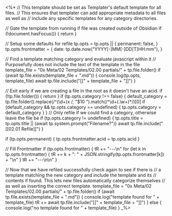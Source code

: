 <%*
// This template should be set as Templater's default template for all files.
// This ensures that templater can add appropriate metadata to all files as well as
// include any specific templates for any category directories.

// Gate the template from running if file was created outside of Obsidian
if (!document.hasFocus()) { return }

// Setup some defaults for refile
tp.opts = tp.opts || {
  permanent: false,
}
tp.opts.frontmatter = {
  date: tp.date.now("YYYY[-]MM[-]DD[T]HH:mm"),
}

// Find a template matching category and evaluate javascript within it
// Purposefully does not include the text of the template in the file
template_file = "0x Meta/02 Templates/02.00 partials/" + tp.file.folder()
if (await tp.file.exists(template_file + ".md")) {
  console.log(tp.opts, template_file)
  await tp.file.include("[[" + template_file + "]]")
}

// Exit early if we are creating a file in the root as it doesn't have an acid.
if (!tp.file.folder()) { return }
if (tp.opts.category !== false) {
  default_category = tp.file.folder().replace(/^(\d+)x /, "$10 ").match(/^\d+(\.\w+)*/)[0]
  if (default_category && tp.opts.category == undefined) { tp.opts.category = default_category }
}
// Only refile if we could find a category, otherwise leave the file be
if (tp.opts.category != undefined) {
  tp.opts.title = tp.opts.title || (await tp.system.prompt("Filename?"))
  await tp.file.include("[[02.01 Refile]]")
}

if (tp.opts.permanent) {
  tp.opts.frontmatter.acid = tp.opts.acid
}

// Fill Frontmatter
if (tp.opts.frontmatter) {
  tR += "---\n"
  for (let k in tp.opts.frontmatter) {
    tR += k + ": " + JSON.stringify(tp.opts.frontmatter[k]) + "\n"
  }
  tR += "---\n\n"
}

// Now that we have refiled successfully check again to see if there is
// a template matching the new category and include the template and its
// contents if found. This lets new files automatically categorize themselves
// as well as inserting the correct template.
template_file = "0x Meta/02 Templates/02.00 partials/" + tp.file.folder()
if (await tp.file.exists(template_file + ".md")) {
  console.log("template found for " + template_file)
  tR += await tp.file.include("[[" + template_file + "]]")
} else {
  console.log("no template found for " + template_file)
}
_%>

